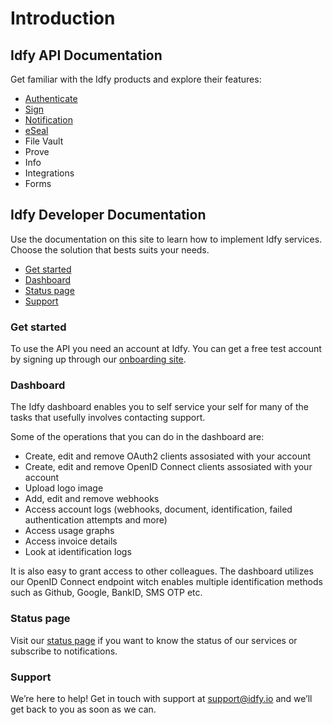 # Introduction

## Idfy API Documentation

Get familiar with the Idfy products and explore their features:

* [Authenticate](authenticate/)
* [Sign](sign/)
* [Notification](/notification/README.md)
* [eSeal](https://github.com/idfy-io/docs/tree/9fb73e77ea2c6ea96df446df7b977361de545599/eseal.md)
* File Vault
* Prove
* Info
* Integrations
* Forms

## Idfy Developer Documentation

Use the documentation on this site to learn how to implement Idfy services. Choose the solution that bests suits your needs.

* [Get started](./#get-started)
* [Dashboard](./#dashboard)
* [Status page](./#status-page)
* [Support](./#support)

### Get started

To use the API you need an account at Idfy. You can get a free test account by signing up through our [onboarding site](https://onboard.idfy.io).

### Dashboard

The Idfy dashboard enables you to self service your self for many of the tasks that usefully involves contacting support.

Some of the operations that you can do in the dashboard are:

* Create, edit and remove OAuth2 clients assosiated with your account
* Create, edit and remove OpenID Connect clients assosiated with your account
* Upload logo image
* Add, edit and remove webhooks
* Access account logs \(webhooks, document, identification, failed authentication attempts and more\)
* Access usage graphs
* Access invoice details
* Look at identification logs

It is also easy to grant access to other colleagues. The dashboard utilizes our OpenID Connect endpoint witch enables multiple identification methods such as Github, Google, BankID, SMS OTP etc.

### Status page

Visit our [status page](https://developer.idfy.io/status) if you want to know the status of our services or subscribe to notifications.

### Support

We’re here to help! Get in touch with support at [support@idfy.io](mailto:support@idfy.io) and we’ll get back to you as soon as we can.

